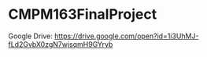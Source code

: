 # CMPM163FinalProject

Google Drive: https://drive.google.com/open?id=1i3UhMJ-fLd2GvbX0zgN7wjsqmH9GYryb
